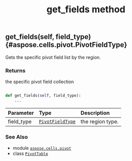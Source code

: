 ﻿---
title: get_fields method
second_title: Aspose.Cells for Python via .NET API References
description: 
type: docs
weight: 150
url: /aspose.cells.pivot/pivottable/get_fields/
is_root: false
---

## get_fields(self, field_type) {#aspose.cells.pivot.PivotFieldType}

Gets the specific pivot field list by the region.


### Returns 


the specific pivot field collection


```python

def get_fields(self, field_type):
    ...
```


| Parameter | Type | Description |
| :- | :- | :- |
| field_type | [`PivotFieldType`](/cells/python-net/aspose.cells.pivot/pivotfieldtype) | the region type. |



### See Also
* module [`aspose.cells.pivot`](../../)
* class [`PivotTable`](/cells/python-net/aspose.cells.pivot/pivottable)
